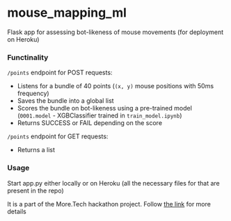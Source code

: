 # mouse_mapping_ml

Flask app for assessing bot-likeness of mouse movements (for deployment on Heroku)

### Functinality
`/points` endpoint for POST requests:
- Listens for a bundle of 40 points (`(x, y)` mouse positions with 50ms frequency)
- Saves the bundle into a global list
- Scores the bundle on bot-likeness using a pre-trained model (`0001.model` - XGBClassifier trained in `train_model.ipynb`)
- Returns SUCCESS or FAIL depending on the score

`/points` endpoint for GET requests:
- Returns a list 

### Usage
Start app.py either locally or on Heroku (all the necessary files for that are present in the repo)

It is a part of the More.Tech hackathon project. Follow [the link](https://github.com/NikitaChizhov/More.Tech) for more details

